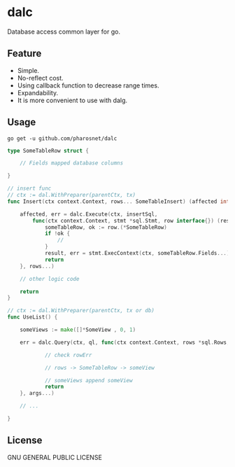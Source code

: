 # dalc
Database access common layer for go.

## Feature

- Simple.
- No-reflect cost.
- Using callback function to decrease range times.
- Expandability.
- It is more convenient to use with dalg.

## Usage

`go get -u github.com/pharosnet/dalc`

```go
type SomeTableRow struct {

    // Fields mapped database columns

}

// insert func
// ctx := dal.WithPreparer(parentCtx, tx)
func Insert(ctx context.Context, rows... SomeTableInsert) (affected int64, err error) {

	affected, err = dalc.Execute(ctx, insertSql, 
		func(ctx context.Context, stmt *sql.Stmt, row interface{}) (result sql.Result, err error) {
		    someTableRow, ok := row.(*SomeTableRow)
		    if !ok {
		    	// 
		    }
		    result, err = stmt.ExecContext(ctx, someTableRow.Fields...)
		    return
	}, rows...)

	// other logic code

	return 
}

// ctx := dal.WithPreparer(parentCtx, tx or db)
func UseList() {

	someViews := make([]*SomeView , 0, 1)

	err = dalc.Query(ctx, ql, func(ctx context.Context, rows *sql.Rows, rowErr error) error {

			// check rowErr

			// rows -> SomeTableRow -> someView

			// someViews append someView
            return
	}, args...)

	// ...

}
```

## License

GNU GENERAL PUBLIC LICENSE 